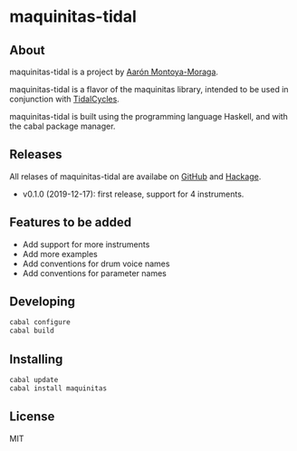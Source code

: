 # maquinitas-tidal

## About

maquinitas-tidal is a project by [Aarón Montoya-Moraga](https://montoyamoraga.io/).

maquinitas-tidal is a flavor of the maquinitas library, intended to be used in conjunction with [TidalCycles](https://github.com/tidalcycles/).

maquinitas-tidal is built using the programming language Haskell, and with the cabal package manager.

## Releases

All relases of maquinitas-tidal are availabe on [GitHub](https://github.com/maquinitas/maquinitas-tidal/releases/) and [Hackage](https://hackage.haskell.org/package/maquinitas-tidal).

* v0.1.0 (2019-12-17): first release, support for 4 instruments.

## Features to be added

* Add support for more instruments
* Add more examples
* Add conventions for drum voice names
* Add conventions for parameter names

## Developing

```bash
cabal configure
cabal build
```

## Installing

```bash
cabal update
cabal install maquinitas
```

## License

MIT
